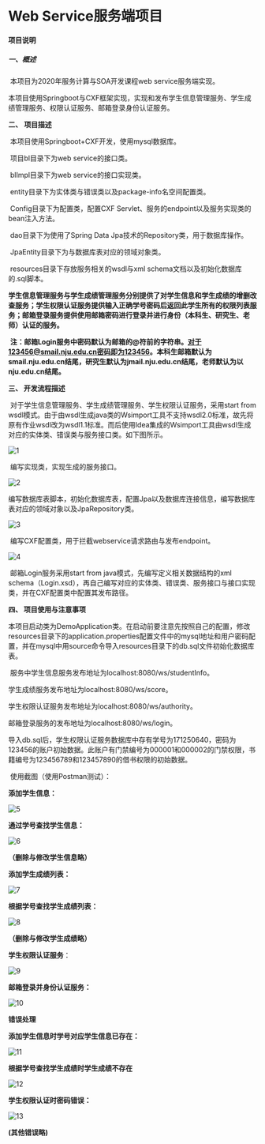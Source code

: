 # Web Service服务端项目

#### 项目说明

##### 一、概述

​	本项目为2020年服务计算与SOA开发课程web service服务端实现。

​	本项目使用Springboot与CXF框架实现，实现和发布学生信息管理服务、学生成绩管理服务、权限认证服务、邮箱登录身份认证服务。

**二、** **项目描述**

​	本项目使用Springboot+CXF开发，使用mysql数据库。

​	项目bl目录下为web service的接口类。

​	blImpl目录下为web service的接口实现类。

​	entity目录下为实体类与错误类以及package-info名空间配置类。

​	Config目录下为配置类，配置CXF Servlet、服务的endpoint以及服务实现类的bean注入方法。

​	dao目录下为使用了Spring Data Jpa技术的Repository类，用于数据库操作。

​	JpaEntity目录下为与数据库表对应的领域对象类。

​	resources目录下存放服务相关的wsdl与xml schema文档以及初始化数据库的.sql脚本。

​	**学生信息管理服务与学生成绩管理服务分别提供了对学生信息和学生成绩的增删改查服务；学生权限认证服务提供输入正确学号密码后返回此学生所有的权限列表服务；邮箱登录服务提供使用邮箱密码进行登录并进行身份（本科生、研究生、老师）认证的服务。**

​	**注：邮箱Login服务中密码默认为邮箱的@符前的字符串。对于123456@smail.nju.edu.cn密码即为123456。本科生邮箱默认为smail.nju.edu.cn结尾，研究生默认为jmail.nju.edu.cn结尾，老师默认为以nju.edu.cn结尾。**

**三、 开发流程描述**

​	对于学生信息管理服务、学生成绩管理服务、学生权限认证服务，采用start from wsdl模式。由于由wsdl生成java类的Wsimport工具不支持wsdl2.0标准，故先将原有作业wsdl改为wsdl1.1标准。而后使用Idea集成的Wsimport工具由wsdl生成对应的实体类、错误类与服务接口类。如下图所示。

![1](.\screenshot\1.png)

​	编写实现类，实现生成的服务接口。

![2](.\screenshot\2.png)

​	编写数据库表脚本，初始化数据库表，配置Jpa以及数据库连接信息，编写数据库表对应的领域对象以及JpaRepository类。

![3](.\screenshot\3.png)

​	编写CXF配置类，用于拦截webservice请求路由与发布endpoint。

![4](.\screenshot\4.png)

​	邮箱Login服务采用start from java模式，先编写定义相关数据结构的xml schema（Login.xsd），再自己编写对应的实体类、错误类、服务接口与接口实现类，并在CXF配置类中配置其发布路径。

**四、 项目使用与注意事项**

​	本项目启动类为DemoApplication类。在启动前要注意先按照自己的配置，修改resources目录下的application.properties配置文件中的mysql地址和用户密码配置，并在mysql中用source命令导入resources目录下的db.sql文件初始化数据库表。

​	服务中学生信息服务发布地址为localhost:8080/ws/studentInfo。

学生成绩服务发布地址为localhost:8080/ws/score。

学生权限认证服务发布地址为localhost:8080/ws/authority。

邮箱登录服务的发布地址为localhost:8080/ws/login。

​	导入db.sql后，学生权限认证服务数据库中存有学号为171250640，密码为123456的账户初始数据。此账户有门禁编号为000001和000002的门禁权限，书籍编号为123456789和123457890的借书权限的初始数据。

​	使用截图（使用Postman测试）：

**添加学生信息：**

![5](.\screenshot\5.png)

**通过学号查找学生信息：**

![6](.\screenshot\6.png)

**（删除与修改学生信息略）**

**添加学生成绩列表：**

![7](.\screenshot\7.png)

**根据学号查找学生成绩列表：**

![8](.\screenshot\8.png)

**（删除与修改学生成绩略）**

**学生权限认证服务**：

![9](C:\Users\82582\Desktop\SOA\test2\assignment10\screenshot\9.png)

**邮箱登录并身份认证服务：**

![10](.\screenshot\10.png)

**错误处理**

**添加学生信息时学号对应学生信息已存在：**

![11](.\screenshot\11.png)

**根据学号查找学生成绩时学生成绩不存在**

![12](.\screenshot\12.png)

**学生权限认证时密码错误：**

![13](.\screenshot\13.png)

**(其他错误略)**